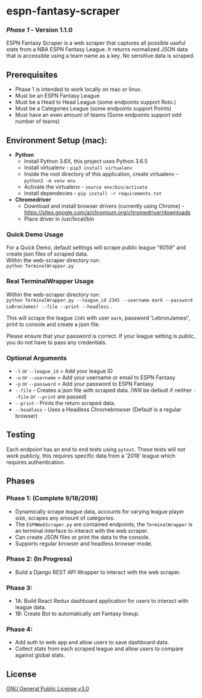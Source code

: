 # espn-fantasy-scraper
### *Phase 1* - Version 1.1.0
ESPN Fantasy Scraper is a web scraper that captures all possible useful stats from a NBA ESPN Fantasy League. It returns normalized JSON data that is accessible using a team name as a key. No sensitive data is scraped. 

## Prerequisites
- Phase 1 is intended to work locally on mac or linux.
- Must be an ESPN Fantasy League
- Must be a Head to Head League (some endpoints support Roto.)
- Must be a Categories League (some endpoints support Points)
- Must have an even amount of teams (Some endpoints support odd number of teams)

## Environment Setup (mac): 
- **Python**
  - Install Python 3.6X, this project uses Python 3.6.5
  - Install virtualenv - `pip3 install virtualenv`
  - Inside the root directory of this application, create virtualenv - `python3 -m venv env`
  - Activate the virtualenv - `source env/bin/activate`
  - Install dependecies - `pip install -r requirements.txt`
- **Chromedriver**
  - Download and install browser drivers (currently using Chrome) -https://sites.google.com/a/chromium.org/chromedriver/downloads
  - Place driver in /usr/local/bin

### Quick Demo Usage

For a Quick Demo, default settings will scrape public league "6059" and create json files of scraped data.  
Within the web-scraper directory run:  
`python TerminalWrapper.py`

### Real TerminalWrapper Usage
 Within the web-scraper directory run:  
`python TerminalWrapper.py --league_id 2345 --username mark --password LeBronJames! --file --print --headless` . 

This will scrape the league `2345` with user `mark`, password 'LebronJames!', print to console and create a json file.  

Please ensure that your password is correct. If your league setting is public, you do not have to pass any credentials.

### Optional Arguments
- `-l` or `--league_id` = Add your league ID
- `-u` or `--username` = Add your username or email to ESPN Fantasy
- `-p` or `--password` = Add your password to ESPN Fantasy
- `--file` - Creates a json file with scraped data. (Will be default if neither `--file` or `--print` are passed)
- `--print` - Prints the return scraped data.
- `--headless` - Uses a Headless Chromebrowser (Default is a regular browser)

## Testing
Each endpoint has an end to end tests using `pytest`. These tests will not work publicly, this requires specific data from a '2018' league which requires authentication. 

## Phases
### Phase 1: (Complete 9/18/2018) 
- Dynamically scrape league data, accounts for varying league player size, scrapes any amount of categories.
- The `ESPNWebScraper.py` are contained endpoints, the `TerminalWrapper` is an terminal interface to interact with the web scraper.
- Can create JSON files or print the data to the console.
- Supports regular browser and headless browser mode.
### Phase 2: (In Progress) 
- Build a Django REST API Wrapper to interact with the web scraper.
### Phase 3:
- 1A: Build React Redux dashboard application for users to interact with league data.
- 1B: Create Bot to automatically set Fantasy lineup.
### Phase 4:
- Add auth to web app and allow users to save dashboard data.
- Collect stats from each scraped league and allow users to compare against global stats.

## License
[GNU General Public License v3.0](LICENSE.md)
